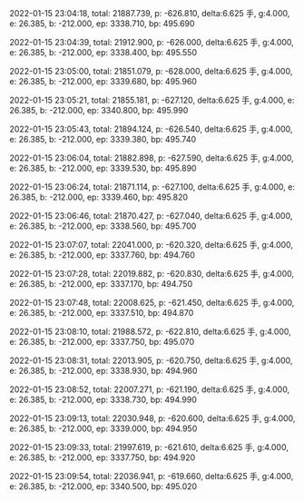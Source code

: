 2022-01-15 23:04:18, total: 21887.739, p: -626.810, delta:6.625 手, g:4.000, e: 26.385, b: -212.000, ep: 3338.710, bp: 495.690

2022-01-15 23:04:39, total: 21912.900, p: -626.000, delta:6.625 手, g:4.000, e: 26.385, b: -212.000, ep: 3338.400, bp: 495.550

2022-01-15 23:05:00, total: 21851.079, p: -628.000, delta:6.625 手, g:4.000, e: 26.385, b: -212.000, ep: 3339.680, bp: 495.960

2022-01-15 23:05:21, total: 21855.181, p: -627.120, delta:6.625 手, g:4.000, e: 26.385, b: -212.000, ep: 3340.800, bp: 495.990

2022-01-15 23:05:43, total: 21894.124, p: -626.540, delta:6.625 手, g:4.000, e: 26.385, b: -212.000, ep: 3339.380, bp: 495.740

2022-01-15 23:06:04, total: 21882.898, p: -627.590, delta:6.625 手, g:4.000, e: 26.385, b: -212.000, ep: 3339.530, bp: 495.890

2022-01-15 23:06:24, total: 21871.114, p: -627.100, delta:6.625 手, g:4.000, e: 26.385, b: -212.000, ep: 3339.460, bp: 495.820

2022-01-15 23:06:46, total: 21870.427, p: -627.040, delta:6.625 手, g:4.000, e: 26.385, b: -212.000, ep: 3338.560, bp: 495.700

2022-01-15 23:07:07, total: 22041.000, p: -620.320, delta:6.625 手, g:4.000, e: 26.385, b: -212.000, ep: 3337.760, bp: 494.760

2022-01-15 23:07:28, total: 22019.882, p: -620.830, delta:6.625 手, g:4.000, e: 26.385, b: -212.000, ep: 3337.170, bp: 494.750

2022-01-15 23:07:48, total: 22008.625, p: -621.450, delta:6.625 手, g:4.000, e: 26.385, b: -212.000, ep: 3337.510, bp: 494.870

2022-01-15 23:08:10, total: 21988.572, p: -622.810, delta:6.625 手, g:4.000, e: 26.385, b: -212.000, ep: 3337.750, bp: 495.070

2022-01-15 23:08:31, total: 22013.905, p: -620.750, delta:6.625 手, g:4.000, e: 26.385, b: -212.000, ep: 3338.930, bp: 494.960

2022-01-15 23:08:52, total: 22007.271, p: -621.190, delta:6.625 手, g:4.000, e: 26.385, b: -212.000, ep: 3338.730, bp: 494.990

2022-01-15 23:09:13, total: 22030.948, p: -620.600, delta:6.625 手, g:4.000, e: 26.385, b: -212.000, ep: 3339.000, bp: 494.950

2022-01-15 23:09:33, total: 21997.619, p: -621.610, delta:6.625 手, g:4.000, e: 26.385, b: -212.000, ep: 3337.750, bp: 494.920

2022-01-15 23:09:54, total: 22036.941, p: -619.660, delta:6.625 手, g:4.000, e: 26.385, b: -212.000, ep: 3340.500, bp: 495.020